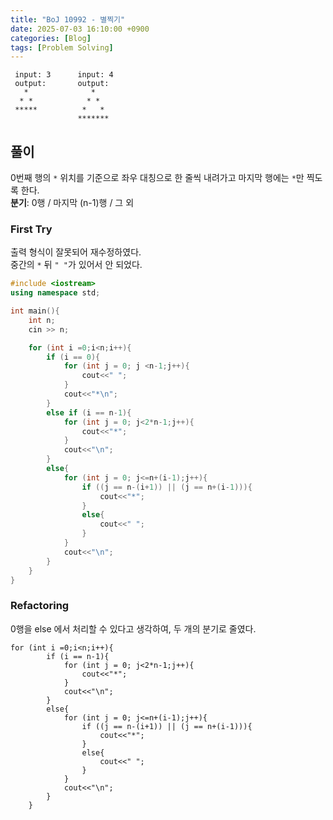 ```yaml
---
title: "BoJ 10992 - 별찍기" 
date: 2025-07-03 16:10:00 +0900
categories: [Blog]
tags: [Problem Solving]
---
```

```
 input: 3      input: 4
 output:       output:
   *              *
  * *            * *
 *****          *   *
               *******
```
## 풀이

0번째 행의 `*` 위치를 기준으로 좌우 대칭으로 한 줄씩 내려가고 마지막 행에는 `*`만 찍도록 한다.  
**분기**: 0행 / 마지막 (n-1)행 / 그 외

### First Try

출력 형식이 잘못되어 재수정하였다.  
중간의 `*` 뒤 `" "`가 있어서 안 되었다.
```cpp
#include <iostream>
using namespace std;

int main(){
    int n;
    cin >> n;

    for (int i =0;i<n;i++){
        if (i == 0){
            for (int j = 0; j <n-1;j++){
                cout<<" ";
            }
            cout<<"*\n";
        }
        else if (i == n-1){
            for (int j = 0; j<2*n-1;j++){
                cout<<"*";
            }
            cout<<"\n";
        }
        else{
            for (int j = 0; j<=n+(i-1);j++){
                if ((j == n-(i+1)) || (j == n+(i-1))){
                    cout<<"*";                    
                }
                else{
                    cout<<" ";
                }
            }
            cout<<"\n";
        }
    }
}
```
### Refactoring 
0행을 else 에서 처리할 수 있다고 생각하여, 두 개의 분기로 줄였다. 
```
for (int i =0;i<n;i++){
        if (i == n-1){
            for (int j = 0; j<2*n-1;j++){
                cout<<"*";
            }
            cout<<"\n";
        }
        else{
            for (int j = 0; j<=n+(i-1);j++){
                if ((j == n-(i+1)) || (j == n+(i-1))){
                    cout<<"*";                    
                }
                else{
                    cout<<" ";
                }
            }
            cout<<"\n";
        }
    }
```
